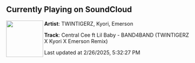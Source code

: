 ## Currently Playing on SoundCloud

[<img align="left" width="100" src="https://i1.sndcdn.com/artworks-PPVSfyjP7mPUCwYi-Mq7F2Q-t500x500.jpg">](https://soundcloud.com/thetwintigerzextras/band4band)

**Artist**: TWINTIGERZ, Kyori, Emerson 

**Track**: Central Cee ft Lil Baby - BAND4BAND (TWINTIGERZ X Kyori X Emerson Remix)

Last updated at 2/26/2025, 5:32:27 PM
